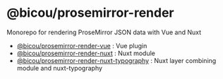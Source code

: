 # @bicou/prosemirror-render

Monorepo for rendering ProseMirror JSON data with Vue and Nuxt

- [@bicou/prosemirror-render-vue](/packages/vue-plugin) : Vue plugin
- [@bicou/prosemirror-render-nuxt](/packages/nuxt-module) : Nuxt module
- [@bicou/prosemirror-render-nuxt-typography](/packages/nuxt-typography-layer) : Nuxt layer combining module and nuxt-typography
